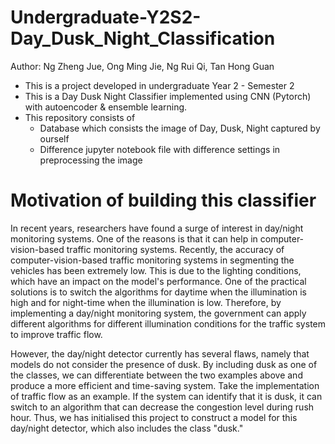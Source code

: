 # Undergraduate-Y2S2-Day_Dusk_Night_Classification
Author: Ng Zheng Jue, Ong Ming Jie, Ng Rui Qi, Tan Hong Guan

* This is a project developed in undergraduate Year 2 - Semester 2
* This is a Day Dusk Night Classifier implemented using CNN (Pytorch) with autoencoder & ensemble learning.
* This repository consists of
  - Database which consists the image of Day, Dusk, Night captured by ourself
  - Difference jupyter notebook file with difference settings in preprocessing the image

# Motivation of building this classifier
In recent years, researchers have found a surge of interest in day/night monitoring systems. One of the reasons is that it can help in computer-vision-based traffic monitoring systems. Recently, the accuracy of computer-vision-based traffic monitoring systems in segmenting the vehicles has been extremely low. This is due to the lighting conditions, which have an impact on the model's performance. One of the practical solutions is to switch the algorithms for daytime when the illumination is high and for night-time when the illumination is low. Therefore, by implementing a day/night monitoring system, the government can apply different algorithms for different illumination conditions for the traffic system to improve traffic flow.

However, the day/night detector currently has several flaws, namely that models do not consider the presence of dusk. By including dusk as one of the classes, we can differentiate between the two examples above and produce a more efficient and time-saving system. Take the implementation of traffic flow as an example. If the system can identify that it is dusk, it can switch to an algorithm that can decrease the congestion level during rush hour. Thus, we has initialised this project to construct a model for this day/night detector, which also includes the class "dusk."
